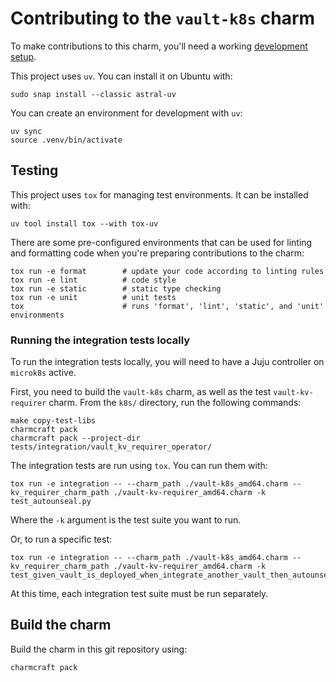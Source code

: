# Contributing to the `vault-k8s` charm

To make contributions to this charm, you'll need a working [development setup](https://juju.is/docs/sdk/dev-setup).

This project uses `uv`. You can install it on Ubuntu with:

```shell
sudo snap install --classic astral-uv
```

You can create an environment for development with `uv`:

```shell
uv sync
source .venv/bin/activate
```

## Testing

This project uses `tox` for managing test environments. It can be installed
with:

```shell
uv tool install tox --with tox-uv
```

There are some pre-configured environments that can be used for linting
and formatting code when you're preparing contributions to the charm:

```shell
tox run -e format        # update your code according to linting rules
tox run -e lint          # code style
tox run -e static        # static type checking
tox run -e unit          # unit tests
tox                      # runs 'format', 'lint', 'static', and 'unit' environments
```

### Running the integration tests locally

To run the integration tests locally, you will need to have a Juju controller
on `microk8s` active.

First, you need to build the `vault-k8s` charm, as well as the test `vault-kv-requirer` charm. From the `k8s/` directory, run the following commands:

```shell
make copy-test-libs
charmcraft pack
charmcraft pack --project-dir tests/integration/vault_kv_requirer_operator/
```

The integration tests are run using `tox`. You can run them with:

```shell
tox run -e integration -- --charm_path ./vault-k8s_amd64.charm --kv_requirer_charm_path ./vault-kv-requirer_amd64.charm -k test_autounseal.py
```

Where the `-k` argument is the test suite you want to run.

Or, to run a specific test:

```shell
tox run -e integration -- --charm_path ./vault-k8s_amd64.charm --kv_requirer_charm_path ./vault-kv-requirer_amd64.charm -k test_given_vault_is_deployed_when_integrate_another_vault_then_autounseal_activated
```

At this time, each integration test suite must be run separately.

## Build the charm

Build the charm in this git repository using:

```shell
charmcraft pack
```
